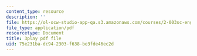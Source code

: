 ```yaml
---
content_type: resource
description: ''
file: https://ol-ocw-studio-app-qa.s3.amazonaws.com/courses/2-003sc-engineering-dynamics-fall-2011/75e231badc942303f638be3fde46ec2d_1xJJu5p3dD0.pdf
file_type: application/pdf
resourcetype: Document
title: 3play pdf file
uid: 75e231ba-dc94-2303-f638-be3fde46ec2d
---
```

